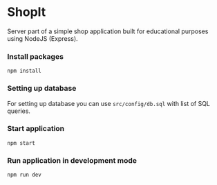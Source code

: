 # ShopIt

Server part of a simple shop application built for educational purposes using NodeJS (Express).

### Install packages

```
npm install
```

### Setting up database

For setting up database you can use ```src/config/db.sql``` with list of SQL queries.

### Start application

```
npm start
```

### Run application in development mode

```
npm run dev
```
